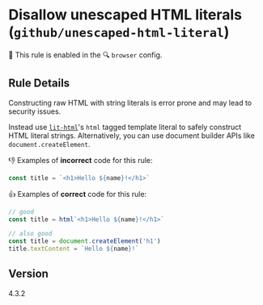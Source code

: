 # Disallow unescaped HTML literals (`github/unescaped-html-literal`)

💼 This rule is enabled in the 🔍 `browser` config.

<!-- end auto-generated rule header -->

## Rule Details

Constructing raw HTML with string literals is error prone and may lead to security issues.

Instead use [`lit-html`](https://github.com/Polymer/lit-html)'s `html` tagged template literal to safely construct HTML literal strings. Alternatively, you can use document builder APIs like `document.createElement`.

👎 Examples of **incorrect** code for this rule:

```js
const title = `<h1>Hello ${name}!</h1>`
```

👍 Examples of **correct** code for this rule:

```js
// good
const title = html`<h1>Hello ${name}!</h1>`
```

```js
// also good
const title = document.createElement('h1')
title.textContent = `Hello ${name}!`
```

## Version

4.3.2
